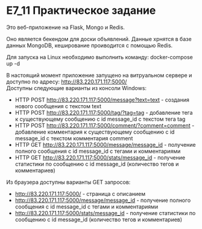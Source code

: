 # E7_11 Практическое задание <br>

Это веб-приложение на Flask, Mongo и Redis. <br>

Оно является бекендом для доски объявлений. Данные хрнятся в базе данных MongoDB, кеширование проиводится с помощью Redis. <br>

Для запуска на Linux необходимо выполнить команду: docker-compose up -d <br>

В настоящий момент приложение запущено на витруальном сервере и доступно по адресу: http://83.220.171.117:5000/ <br>
Доступны следующие варианты из консоли Windows: <br>
- HTTP POST http://83.220.171.117:5000/message?text=text - создания нового сообщения с текстом text <br>
- HTTP POST http://83.220.171.117:5000/tag/?tag=tag - добавление тега к существующему сообщению с id message_id с текстом тега tag <br>
- HTTP POST http://83.220.171.117:5000/comment/?comment=comment - добавление комментария к существующему сообщению с id message_id с текстом комментария comment <br>
- HTTP GET http://83.220.171.117:5000/message/message_id - получение полного сообщения с id message_id с тегами и комментариями <br>
- HTTP GET http://83.220.171.117:5000/stats/message_id - получение статистики по сообщению с id message_id (количество тегов и комментариев) <br>

Из браузера доступны варианты GET запросов: <br>
- http://83.220.171.117:5000/ - страница с описанием <br>
- http://83.220.171.117:5000/message/message_id - получение полного сообщения с id message_id с тегами и комментариями <br>
- http://83.220.171.117:5000/stats/message_id - получение статистики по сообщению с id message_id (количество тегов и комментариев)
